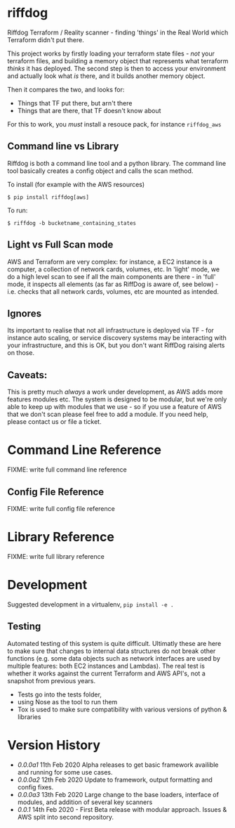 # riffdog
Riffdog Terraform / Reality scanner - finding 'things' in the Real World which 
Terraform didn't put there.

This project works by firstly loading your terraform state files - *not* your
terraform files, and building a memory object that represents what terraform 
*thinks* it has deployed. The second step is then to access your environment
and actually look what *is* there, and it builds another memory object.

Then it compares the two, and looks for:

* Things that TF put there, but arn't there
* Things that are there, that TF doesn't know about

For this to work, you *must* install a resouce pack, for instance `riffdog_aws`

## Command line vs Library

Riffdog is both a command line tool and a python library. The command line tool
basically creates a config object and calls the scan method.

To install (for example with the AWS resources)

`$ pip install riffdog[aws]`

To run:

`$ riffdog -b bucketname_containing_states` 

## Light vs Full Scan mode

AWS and Terraform are very complex: for instance, a EC2 instance is a computer,
a collection of network cards, volumes, etc. In 'light' mode, we do a high level
scan to see if all the main components are there - in 'full' mode, it inspects
all elements (as far as RiffDog is aware of, see below) - i.e. checks that all
network cards, volumes, etc are mounted as intended.

## Ignores

Its important to realise that not all infrastructure is deployed via TF - for
instance auto scaling, or service discovery systems may be interacting with your
infrastructure, and this is OK, but you don't want RiffDog raising alerts on
those.

## Caveats:

This is pretty much *always* a work under development, as AWS adds more features
modules etc. The system is designed to be modular, but we're only able to keep
up with modules that we use - so if you use a feature of AWS that we don't scan
please feel free to add a module. If you need help, please contact us or file 
a ticket.


# Command Line Reference

FIXME: write full command line reference

## Config File Reference

FIXME: write full config file reference

# Library Reference

FIXME: write full library reference

# Development 

Suggested development in a virtualenv, `pip install -e .`

## Testing

Automated testing of this system is quite difficult. Ultimatly these are here to make sure that changes to internal data structures do not break other functions (e.g. some data objects such as network interfaces are used by multiple features: both EC2 instances and Lambdas). The real test is whether it works against the current Terraform and AWS API's, not a snapshot from previous years.

* Tests go into the tests folder, 
* using Nose as the tool to run them
* Tox is used to make sure compatibility with various versions of python & libraries

# Version History

* _0.0.0a1_ 11th Feb 2020 Alpha releases to get basic framework availible and running for some use cases.
* _0.0.0a2_ 12th Feb 2020 Update to framework, output formatting and config fixes.
* _0.0.0a3_ 13th Feb 2020 Large change to the base loaders, interface of modules, and addition of several key scanners
* _0.0.1_ 14th Feb 2020 - First Beta release with modular approach. Issues & AWS split into second repository.